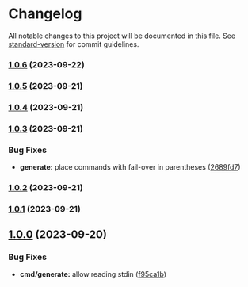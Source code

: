 # Changelog

All notable changes to this project will be documented in this file. See [standard-version](https://github.com/conventional-changelog/standard-version) for commit guidelines.

### [1.0.6](https://github.com/TMUniversal/papercrypt/compare/v1.0.5...v1.0.6) (2023-09-22)

### [1.0.5](https://github.com/TMUniversal/papercrypt/compare/v1.0.4...v1.0.5) (2023-09-21)

### [1.0.4](https://github.com/TMUniversal/PaperCrypt/compare/v1.0.3...v1.0.4) (2023-09-21)

### [1.0.3](https://github.com/TMUniversal/PaperCrypt/compare/v1.0.2...v1.0.3) (2023-09-21)


### Bug Fixes

* **generate:** place commands with fail-over in parentheses ([2689fd7](https://github.com/TMUniversal/PaperCrypt/commit/2689fd7d2b6dd5d1a3c378e3b52652c05360e435))

### [1.0.2](https://github.com/TMUniversal/PaperCrypt/compare/v1.0.1...v1.0.2) (2023-09-21)

### [1.0.1](https://github.com/TMUniversal/PaperCrypt/compare/v1.0.0...v1.0.1) (2023-09-21)

## [1.0.0](https://github.com/TMUniversal/PaperCrypt/compare/v1.0.0-beta3...v1.0.0) (2023-09-20)


### Bug Fixes

* **cmd/generate:** allow reading stdin ([f95ca1b](https://github.com/TMUniversal/PaperCrypt/commit/f95ca1b5f8fdd1b9e23a3d3b73dfb72e6fdd011d))
